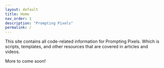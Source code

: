 ```yaml
---
layout: default
title: Home
nav_order: 1
description: "Prompting Pixels"
permalink: /
---
```



This site contains all code-related information for Prompting Pixels. Which is scripts, templates, and other resources that are covered in articles and videos.

More to come soon!